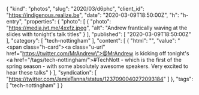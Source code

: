 {
  "kind": "photos",
  "slug": "2020/03/d6phc",
  "client_id": "https://indigenous.realize.be",
  "date": "2020-03-09T18:50:00Z",
  "h": "h-entry",
  "properties": {
    "photo": [
      {
        "photo": "https://media.jvt.me/4xxfz.jpeg",
        "alt": "Andrew frantically waving at the slides with tonight's talk titles"
      }
    ],
    "published": [
      "2020-03-09T18:50:00Z"
    ],
    "category": [
      "tech-nottingham"
    ],
    "content": [
      {
        "html": "",
        "value": "<span class=\"h-card\"><a class=\"u-url\" href=\"https://twitter.com/MrAndrew\">@MrAndrew</a></span> is kicking off tonight's <a href=\"/tags/tech-nottingham/\">#TechNott</a> - which is the first of the spring season - with some absolutely awesome speakers. Very excited to hear these talks"
      }
    ],
    "syndication": [
      "https://twitter.com/JamieTanna/status/1237090040272093184"
    ]
  },
  "tags": [
    "tech-nottingham"
  ]
}
